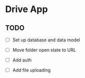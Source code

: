 # Drive App

## TODO  

- [ ] Set up database and data model 
- [ ] Move folder open state to URL
- [ ] Add auth
- [ ] Add file uploading

